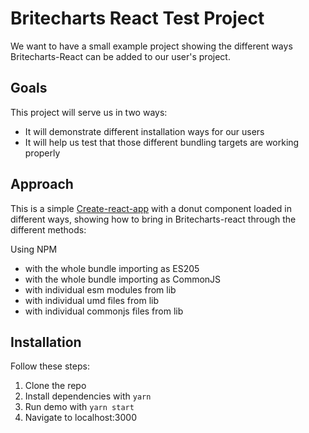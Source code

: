 # Britecharts React Test Project

We want to have a small example project showing the different ways Britecharts-React can be added to our user's project.

## Goals
This project will serve us in two ways:
* It will demonstrate different installation ways for our users
* It will help us test that those different bundling targets are working properly

## Approach
This is a simple [Create-react-app](https://github.com/facebookincubator/create-react-app) with a donut component loaded in different ways, showing how to bring in Britecharts-react through the different methods:

Using NPM
* with the whole bundle importing as ES205
* with the whole bundle importing as CommonJS
* with individual esm modules from lib
* with individual umd files from lib
* with individual commonjs files from lib

## Installation
Follow these steps:
1. Clone the repo
1. Install dependencies with `yarn`
1. Run demo with `yarn start`
1. Navigate to localhost:3000